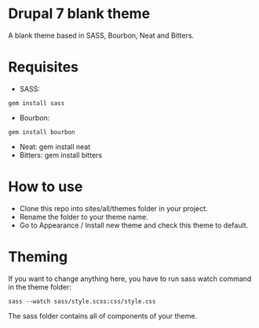 Drupal 7 blank theme
==================
A blank theme based in SASS, Bourbon, Neat and Bitters.

Requisites
==========
* SASS: 
```
gem install sass
```
* Bourbon: 
```
gem install bourbon
```
* Neat: gem install neat
* Bitters: gem install bitters

How to use
==========
* Clone this repo into sites/all/themes folder in your project.
* Rename the folder to your theme name.
* Go to Appearance / Install new theme and check this theme to default.

Theming
=======
If you want to change anything here, you have to run sass watch command in the theme folder:

```
sass --watch sass/style.scss:css/style.css
```

The sass folder contains all of components of your theme.
